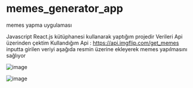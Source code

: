 # memes_generator_app
memes yapma uygulaması

Javascript React.js kütüphanesi kullanarak yaptığım projedir
Verileri Api üzerinden çektim
Kullandığım Api : https://api.imgflip.com/get_memes
inputta girilen veriyi aşağıda resmin üzerine ekleyerek memes yapılmasını sağlıyor

![image](https://user-images.githubusercontent.com/110103127/192508227-5f0dd9c6-7fe4-42e4-97fc-cfbd370a26d7.png)

![image](https://user-images.githubusercontent.com/110103127/192508355-8a56fd96-292f-4ecc-8292-bc71930dd7a4.png)
